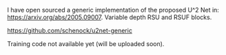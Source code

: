 I have open sourced a generic implementation of the proposed U^2 Net in: https://arxiv.org/abs/2005.09007. Variable depth RSU and RSUF blocks.

https://github.com/schenock/u2net-generic

Training code not available yet (will be uploaded soon).
